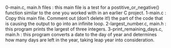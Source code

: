 0-main.c, main.h files : this main file is a test for a postitive_or_negative() function similar to the one you worked with in an earlier C project.
1-main.c : Copy this main file. Comment out (don’t delete it!) the part of the code that is causing the output to go into an infinite loop.
2-largest_number.c, main.h : this program prints the largest of three integers.
3-print_remaining_days.c, main.h : this program converts a date to the day of year and determines how many days are left in the year, taking leap year into consideration.
